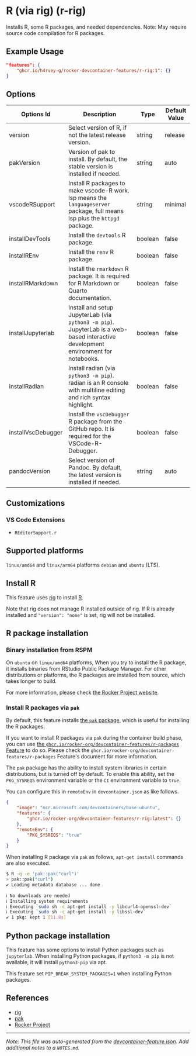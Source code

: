 
# R (via rig) (r-rig)

Installs R, some R packages, and needed dependencies. Note: May require source code compilation for R packages.

## Example Usage

```json
"features": {
    "ghcr.io/h4rvey-g/rocker-devcontainer-features/r-rig:1": {}
}
```

## Options

| Options Id | Description | Type | Default Value |
|-----|-----|-----|-----|
| version | Select version of R, if not the latest release version. | string | release |
| pakVersion | Version of pak to install. By default, the stable version is installed if needed. | string | auto |
| vscodeRSupport | Install R packages to make vscode-R work. lsp means the `languageserver` package, full means lsp plus the `httpgd` package. | string | minimal |
| installDevTools | Install the `devtools` R package. | boolean | false |
| installREnv | Install the `renv` R package. | boolean | false |
| installRMarkdown | Install the `rmarkdown` R package. It is required for R Markdown or Quarto documentation. | boolean | false |
| installJupyterlab | Install and setup JupyterLab (via `python3 -m pip`). JupyterLab is a web-based interactive development environment for notebooks. | boolean | false |
| installRadian | Install radian (via `python3 -m pip`). radian is an R console with multiline editing and rich syntax highlight. | boolean | false |
| installVscDebugger | Install the `vscDebugger` R package from the GitHub repo. It is required for the VSCode-R-Debugger. | boolean | false |
| pandocVersion | Select version of Pandoc. By default, the latest version is installed if needed. | string | auto |

## Customizations

### VS Code Extensions

- `REditorSupport.r`

<!-- markdownlint-disable MD041 -->

## Supported platforms

`linux/amd64` and `linux/arm64` platforms `debian` and `ubuntu` (LTS).

## Install R

This feature uses [rig](https://github.com/r-lib/rig) to install [R](https://www.r-project.org/).

Note that rig does not manage R installed outside of rig.
If R is already installed and `"version": "none"` is set, rig will not be installed.

## R package installation

### Binary installation from RSPM

On `ubuntu` on `linux/amd64` platforms, When you try to install the R package,
it installs binaries from RStudio Public Package Manager.
For other distributions or platforms, the R packages are installed from source, which takes longer to build.

For more information, please check [the Rocker Project website](https://rocker-project.org/use/extending.html).

### Install R packages via `pak`

By default, this feature installs [the `pak` package](https://pak.r-lib.org/),
which is useful for installing the R packages.

If you want to install R packages via `pak` during the container build phase,
you can use [the `ghcr.io/rocker-org/devcontainer-features/r-packages` Feature](https://github.com/rocker-org/devcontainer-features/blob/main/src/r-packages)
to do so.
Please check the `ghcr.io/rocker-org/devcontainer-features/r-packages` Feature's document for more information.

The `pak` package has the ability to install system libraries in certain distributions, but is turned off by default.
To enable this ability, set the `PKG_SYSREQS` environment variable or the `CI` environment variable to `true`.

You can configure this in `remoteEnv` in `devcontainer.json` as like follows.

```json
{
    "image": "mcr.microsoft.com/devcontainers/base:ubuntu",
    "features": {
        "ghcr.io/rocker-org/devcontainer-features/r-rig:latest": {}
    },
    "remoteEnv": {
        "PKG_SYSREQS": "true"
    }
}
```

When installing R package via `pak` as follows, `apt-get install` commands are also executed.

```sh
$ R -q -e 'pak::pak("curl")'
> pak::pak("curl")
✔ Loading metadata database ... done
 
ℹ No downloads are needed
ℹ Installing system requirements
ℹ Executing `sudo sh -c apt-get install -y libcurl4-openssl-dev`
ℹ Executing `sudo sh -c apt-get install -y libssl-dev`
✔ 1 pkg: kept 1 [11.8s]
```

## Python package installation

This feature has some options to install Python packages such as `jupyterlab`.
When installing Python packages, if `python3 -m pip` is not available, it will install `python3-pip` via apt.

This feature set `PIP_BREAK_SYSTEM_PACKAGES=1` when installing Python packages.

## References

- [rig](https://github.com/r-lib/rig)
- [pak](https://pak.r-lib.org)
- [Rocker Project](https://rocker-project.org)


---

_Note: This file was auto-generated from the [devcontainer-feature.json](https://github.com/h4rvey-g/rocker-devcontainer-features/blob/main/src/r-rig/devcontainer-feature.json).  Add additional notes to a `NOTES.md`._
